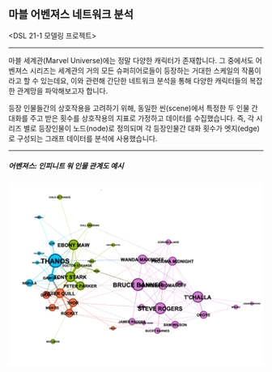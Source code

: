 ## 마블 어벤져스 네트워크 분석

<DSL 21-1 모델링 프로젝트>

---------------

마블 세계관(Marvel Universe)에는 정말 다양한 캐릭터가 존재합니다. 그 중에서도 어벤져스 시리즈는 세계관의 거의 모든 슈퍼히어로들이 등장하는 거대한 스케일의 작품이라고 할 수 있는데요, 이와 관련해 간단한 네트워크 분석을 통해 다양한 캐릭터들의 복잡한 관계망을 파악해보고자 합니다. 

등장 인물들간의 상호작용을 고려하기 위해, 동일한 씬(scene)에서 특정한 두 인물 간 대화를 주고 받은 횟수를 상호작용의 지표로 가정하고 데이터를 수집했습니다. 즉, 각 시리즈 별로 등장인물이 노드(node)로 정의되며 각 등장인물간 대화 횟수가 엣지(edge)로 구성되는 그래프 데이터를 분석에 사용했습니다.

---------------
##### 어벤져스: 인피니트 워 인물 관계도 예시

![Image](infinitywar.png)

